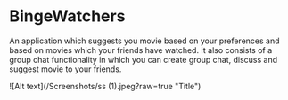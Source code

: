 # BingeWatchers

An application which suggests you movie based on your preferences and based on movies which your friends have watched. 
It also consists of a group chat functionality in which you can create group chat, discuss and suggest movie to your friends.

![Alt text](/Screenshots/ss (1).jpeg?raw=true "Title")
